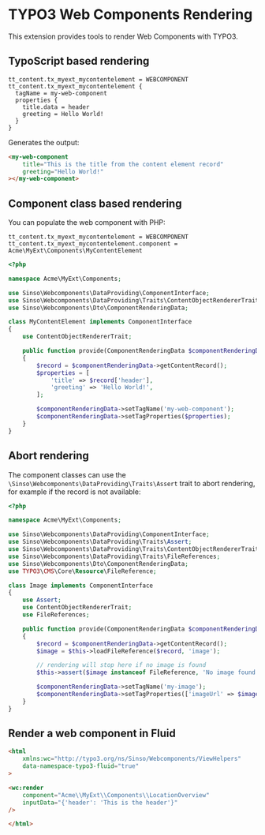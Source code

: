 # TYPO3 Web Components Rendering

This extension provides tools to render Web Components with TYPO3.

## TypoScript based rendering

```
tt_content.tx_myext_mycontentelement = WEBCOMPONENT
tt_content.tx_myext_mycontentelement {
  tagName = my-web-component
  properties {
    title.data = header
    greeting = Hello World!
  }
}
```

Generates the output:

```html
<my-web-component
    title="This is the title from the content element record"
    greeting="Hello World!"
></my-web-component>
```

## Component class based rendering

You can populate the web component with PHP:

```
tt_content.tx_myext_mycontentelement = WEBCOMPONENT
tt_content.tx_myext_mycontentelement.component = Acme\MyExt\Components\MyContentElement
```

```php
<?php

namespace Acme\MyExt\Components;

use Sinso\Webcomponents\DataProviding\ComponentInterface;
use Sinso\Webcomponents\DataProviding\Traits\ContentObjectRendererTrait;
use Sinso\Webcomponents\Dto\ComponentRenderingData;

class MyContentElement implements ComponentInterface
{
    use ContentObjectRendererTrait;

    public function provide(ComponentRenderingData $componentRenderingData): WebcomponentRenderingData
    {
        $record = $componentRenderingData->getContentRecord();
        $properties = [
            'title' => $record['header'],
            'greeting' => 'Hello World!',
        ];

        $componentRenderingData->setTagName('my-web-component');
        $componentRenderingData->setTagProperties($properties);
    }
}
```

## Abort rendering

The component classes can use the `\Sinso\Webcomponents\DataProviding\Traits\Assert` trait to abort rendering, for example if the record is not available:

```php
<?php

namespace Acme\MyExt\Components;

use Sinso\Webcomponents\DataProviding\ComponentInterface;
use Sinso\Webcomponents\DataProviding\Traits\Assert;
use Sinso\Webcomponents\DataProviding\Traits\ContentObjectRendererTrait;
use Sinso\Webcomponents\DataProviding\Traits\FileReferences;
use Sinso\Webcomponents\Dto\ComponentRenderingData;
use TYPO3\CMS\Core\Resource\FileReference;

class Image implements ComponentInterface
{
    use Assert;
    use ContentObjectRendererTrait;
    use FileReferences;

    public function provide(ComponentRenderingData $componentRenderingData): WebcomponentRenderingData
    {
        $record = $componentRenderingData->getContentRecord();
        $image = $this->loadFileReference($record, 'image');

        // rendering will stop here if no image is found
        $this->assert($image instanceof FileReference, 'No image found for record ' . $record['uid']);

        $componentRenderingData->setTagName('my-image');
        $componentRenderingData->setTagProperties(['imageUrl' => $image->getPublicUrl()]);
    }
}
```

## Render a web component in Fluid

```html
<html
    xmlns:wc="http://typo3.org/ns/Sinso/Webcomponents/ViewHelpers"
    data-namespace-typo3-fluid="true"
>

<wc:render
    component="Acme\\MyExt\\Components\\LocationOverview"
    inputData="{'header': 'This is the header'}"
/>

</html>
```

